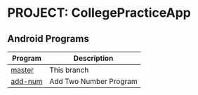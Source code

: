PROJECT: CollegePracticeApp
============================

Android Programs
------------------
| Program                                                                       | Description            |
|-------------------------------------------------------------------------------|------------------------|
| [master](https://github.com/noobshubham/CollegePracticeApp)   | This branch            |
| [add-num](https://github.com/noobshubham/CollegePracticeApp/tree/add-num) | Add Two Number Program |